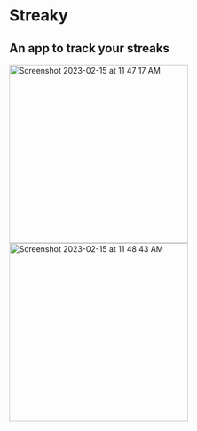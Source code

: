 # Streaky
An app to track your streaks
---
<img width="322" alt="Screenshot 2023-02-15 at 11 47 17 AM" src="https://user-images.githubusercontent.com/57610056/218924182-10ddee24-275d-4e3b-ba59-b2ecffb03e00.png">
<img width="322" alt="Screenshot 2023-02-15 at 11 48 43 AM" src="https://user-images.githubusercontent.com/57610056/218924334-3dec0b32-f64b-48e3-9bc6-1b95385b5eea.png">
